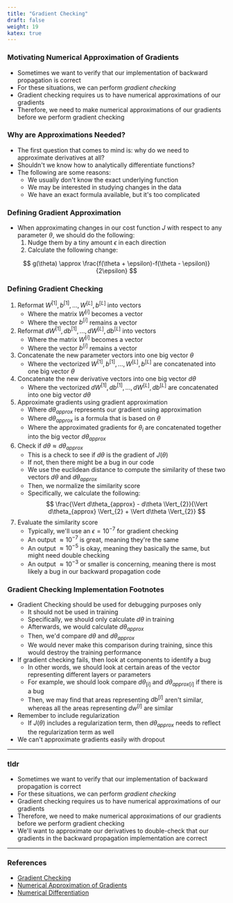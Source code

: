 ```yaml
---
title: "Gradient Checking"
draft: false
weight: 19
katex: true
---
```


### Motivating Numerical Approximation of Gradients
- Sometimes we want to verify that our implementation of backward propagation is correct
- For these situations, we can perform *gradient checking*
- Gradient checking requires us to have numerical approximations of our gradients
- Therefore, we need to make numerical approximations of our gradients before we perform gradient checking

### Why are Approximations Needed?
- The first question that comes to mind is: why do we need to approximate derivatives at all?
- Shouldn't we know how to analytically differentiate functions?
- The following are some reasons:
	- We usually don't know the exact underlying function
	- We may be interested in studying changes in the data
	- We have an exact formula available, but it's too complicated

### Defining Gradient Approximation
- When approximating changes in our cost function $J$ with respect to any parameter $\theta$, we should do the following:
	1. Nudge them by a tiny amount $\epsilon$ in each direction
	2. Calculate the following change:

$$ g(\theta) \approx \frac{f(\theta + \epsilon)-f(\theta - \epsilon)}{2\epsilon} $$

### Defining Gradient Checking
1. Reformat $W^{[1]}, b^{[1]}, ..., W^{[L]}, b^{[L]}$ into vectors
	- Where the matrix $W^{[i]}$ becomes a vector
	- Where the vector $b^{[i]}$ remains a vector
2. Reformat $dW^{[1]}, db^{[1]}, ..., dW^{[L]}, db^{[L]}$ into vectors
	- Where the matrix $W^{[i]}$ becomes a vector
	- Where the vector $b^{[i]}$ remains a vector
3. Concatenate the new parameter vectors into one big vector $\theta$
	- Where the vectorized $W^{[1]}, b^{[1]}, ..., W^{[L]}, b^{[L]}$ are concatenated into one big vector $\theta$
4. Concatenate the new derivative vectors into one big vector $d\theta$
	- Where the vectorized $dW^{[1]}, db^{[1]}, ..., dW^{[L]}, db^{[L]}$ are concatenated into one big vector $d\theta$
5. Approximate gradients using gradient approximation
	- Where $d\theta_{approx}$ represents our gradient using approximation
	- Where $d\theta_{approx}$ is a formula that is based on $\theta$
	- Where the approximated gradients for $\theta_{i}$ are concatenated together into the big vector $d\theta_{approx}$
6. Check if $d\theta \approx d\theta_{approx}$ 
	- This is a check to see if $d\theta$ is the gradient of $J(\theta)$
	- If not, then there might be a bug in our code
	- We use the euclidean distance to compute the similarity of these two vectors $d\theta$ and $d\theta_{approx}$
	- Then, we normalize the similarity score
	- Specifically, we calculate the following:
	$$ \frac{\Vert d\theta_{approx} - d\theta \Vert_{2}}{\Vert d\theta_{approx} \Vert_{2} + \Vert d\theta \Vert_{2}} $$
7. Evaluate the similarity score
	- Typically, we'll use an $\epsilon=10^{-7}$ for gradient checking
	- An output $\approx 10^{-7}$ is great, meaning they're the same
	- An output $\approx 10^{-5}$ is okay, meaning they basically the same, but might need double checking
	- An output $\approx 10^{-3}$ or smaller is concerning, meaning there is most likely a bug in our backward propagation code

### Gradient Checking Implementation Footnotes
- Gradient Checking should be used for debugging purposes only
	- It should not be used in training
	- Specifically, we should only calculate $d\theta$ in training
	- Afterwards, we would calculate $d\theta_{approx}$
	- Then, we'd compare $d\theta$ and $d\theta_{approx}$
	- We would never make this comparison during training, since this would destroy the training performance
- If gradient checking fails, then look at components to identify a bug
	- In other words, we should look at certain areas of the vector representing different layers or parameters
	- For example, we should look compare $d\theta_{[i]}$ and $d\theta_{approx[i]}$ if there is a bug
	- Then, we may find that areas representing $db^{[l]}$ aren't similar, whereas all the areas representing $dw^{[l]}$ are similar
- Remember to include regularization
	- If $J(\theta)$ includes a regularization term, then $d\theta_{approx}$ needs to reflect the regularization term as well
- We can't approximate gradients easily with dropout

---

### tldr
- Sometimes we want to verify that our implementation of backward propagation is correct
- For these situations, we can perform *gradient checking*
- Gradient checking requires us to have numerical approximations of our gradients
- Therefore, we need to make numerical approximations of our gradients before we perform gradient checking
- We'll want to approximate our derivatives to double-check that our gradients in the backward propagation implementation are correct

---

### References
- [Gradient Checking](https://www.youtube.com/watch?v=QrzApibhohY&list=PLkDaE6sCZn6Hn0vK8co82zjQtt3T2Nkqc&index=13)
- [Numerical Approximation of Gradients](https://www.youtube.com/watch?v=y1xoI7mBtOc&list=PLkDaE6sCZn6Hn0vK8co82zjQtt3T2Nkqc&index=12)
- [Numerical Differentiation](http://www2.math.umd.edu/~dlevy/classes/amsc466/lecture-notes/differentiation-chap.pdf)
